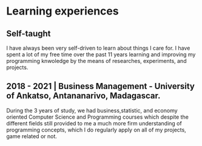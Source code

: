 # Learning experiences
## Self-taught
I have always been very self-driven to learn about things I care for. I  have spent a lot of my free time over the past 11 years learning and improving my programming knwoledge by the means of researches, experiments, and projects.
## 2018 - 2021 | Business Management - University of Ankatso, Antananarivo, Madagascar. 
During the 3 years of study, we had business,statistic, and economy oriented Computer Science and Programming courses which despite the different fields still provided to me a much more firm understanding of programming concepts, which I do regularly apply on all of my projects, game related or not.
